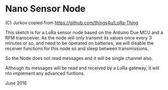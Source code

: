 # Nano Sensor Node
(C) Jurkov copied from https://github.com/things4u/LoRa-Thing

This sketch is for a LoRa sensor node based on the Arduino Due MCU and a RFM transceiver.
As the node will only transmit its values once every 3 minutes or so, and need to be operated
on batteries, we will disable the receiver functions for this node so and sleep between transmissions.

So the Node does not read messages and it will be single channel also.

Although its messages will be read and received by a LoRa gateway, it will nto implement
any advanced funtions.

June 2016